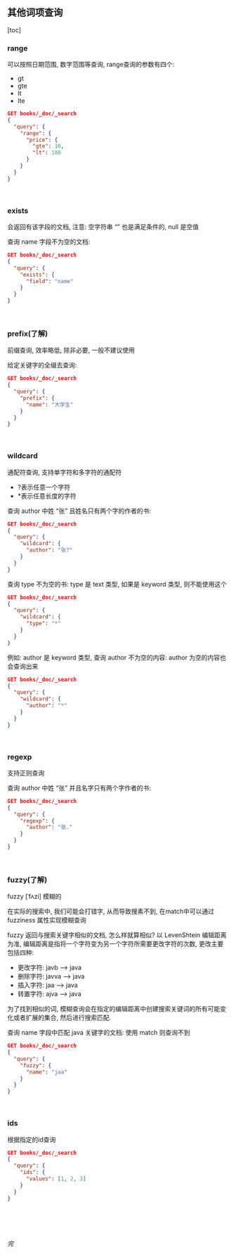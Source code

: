 ## 其他词项查询

[toc]



### range

可以按照日期范围, 数字范围等查询, range查询的参数有四个:

- gt
- gte
- lt
- lte

```json
GET books/_doc/_search
{
  "query": {
    "range": {
      "price": {
        "gte": 10,
        "lt": 100
      }
    }
  }
}
```

<br>

### exists

会返回有该字段的文档, 注意: 空字符串 “” 也是满足条件的, null 是空值

查询 name 字段不为空的文档: 

```json
GET books/_doc/_search
{
  "query": {
    "exists": {
      "field": "name"
    }
  }
}
```

<br>

### prefix(了解)

前缀查询, 效率略低, 除非必要, 一般不建议使用

给定关键字的全缀去查询:

```json
GET books/_doc/_search
{
  "query": {
    "prefix": {
      "name": "大学生"
    }
  }
}
```

<br>

### wildcard

通配符查询, 支持单字符和多字符的通配符

- ?表示任意一个字符
- *表示任意长度的字符

查询 author 中姓 “张” 且姓名只有两个字的作者的书:

```json
GET books/_doc/_search
{
  "query": {
    "wildcard": {
      "author": "张?"
    }
  }
}
```

查询 type 不为空的书: type 是 text 类型, 如果是 keyword 类型, 则不能使用这个

```json
GET books/_doc/_search
{
  "query": {
    "wildcard": {
      "type": "*"
    }
  }
}
```

例如: author 是 keyword 类型, 查询 author 不为空的内容: author 为空的内容也会查询出来

```json
GET books/_doc/_search
{
  "query": {
    "wildcard": {
      "author": "*"
    }
  }
}
```

<br>

### regexp

支持正则查询

查询 author 中姓 “张” 并且名字只有两个字作者的书: 

```json
GET books/_doc/_search
{
  "query": {
    "regexp": {
      "author": "张."
    }
  }
}
```

<br>

### fuzzy(了解)

fuzzy [ˈfʌzi] 模糊的

在实际的搜索中, 我们可能会打错字, 从而导致搜素不到, 在match中可以通过 fuzziness 属性实现模糊查询

fuzzy 返回与搜索关键字相似的文档, 怎么样就算相似? 以 LevenShtein 编辑距离为准, 编辑距离是指将一个字符变为另一个字符所需要更改字符的次数, 更改主要包括四种: 

- 更改字符: javb --> java
- 删除字符: javva --> java
- 插入字符: jaa --> java
- 转置字符: ajva --> java

为了找到相似的词, 模糊查询会在指定的编辑距离中创建搜索关键词的所有可能变化或者扩展的集合, 然后进行搜索匹配.

查询 name 字段中匹配 java 关键字的文档: 使用 match 则查询不到

```json
GET books/_doc/_search
{
  "query": {
    "fuzzy": {
      "name": "jaa"
    }
  }
}
```

<br>

### ids

根据指定的id查询

```json
GET books/_doc/_search
{
  "query": {
    "ids": {
      "values": [1, 2, 3]
    }
  }
}
```

<br><br><br>



###### 完

